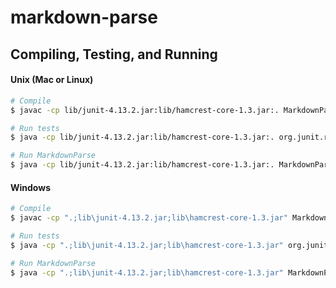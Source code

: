 # markdown-parse

## Compiling, Testing, and Running

#### Unix (Mac or Linux)

```bash
# Compile
$ javac -cp lib/junit-4.13.2.jar:lib/hamcrest-core-1.3.jar:. MarkdownParseTest.java

# Run tests
$ java -cp lib/junit-4.13.2.jar:lib/hamcrest-core-1.3.jar:. org.junit.runner.JUnitCore MarkdownParseTest

# Run MarkdownParse
$ java -cp lib/junit-4.13.2.jar:lib/hamcrest-core-1.3.jar:. MarkdownParse test-file.md
```

#### Windows

```bash
# Compile
$ javac -cp ".;lib\junit-4.13.2.jar;lib\hamcrest-core-1.3.jar" MarkdownParseTest.java

# Run tests
$ java -cp ".;lib\junit-4.13.2.jar;lib\hamcrest-core-1.3.jar" org.junit.runner.JUnitCore MarkdownParseTest

# Run MarkdownParse
$ java -cp ".;lib\junit-4.13.2.jar;lib\hamcrest-core-1.3.jar" MarkdownParse test-file.md
```
